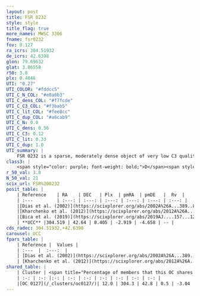 ```yaml
---
layout: post
title: FSR 0232
style: style
title_flag: true
more_names: MWSC 3306
fname: fsr0232
fov: 0.127
ra_icrs: 304.51932
de_icrs: 42.6398
glon: 79.69632
glat: 3.86558
r50: 3.8
plx: 0.4046
UTI: "0.27"
UTI_COLOR: "#fddcc5"
UTI_C_N_COL: "#e0a6b3"
UTI_C_dens_COL: "#f7fcde"
UTI_C_C3_COL: "#f3bab5"
UTI_C_lit_COL: "#fee8cc"
UTI_C_dup_COL: "#a6cab9"
UTI_C_N: 0.0
UTI_C_dens: 0.56
UTI_C_C3: 0.12
UTI_C_lit: 0.33
UTI_C_dup: 1.0
UTI_summary: |
    FSR 0232 is a sparse, moderately dense object of very low C3 quality. It is poorly studied in the literature, with no articles listed in the last 6 years. This object shares a small percentage of members with a later reported entry.<br><br><span style="color: #99180f; font-weight: bold;">Warning: </span>contains less than 25 stars with <i>P>0.5</i> estimated.
class3: |
    <span style="color: purple; font-weight: bold;">D</span><span style="color: red; font-weight: bold;">C</span>
r_50_val: 3.8
N_50_val: 21
scix_url: FSR%200232
posit_table: |
    | Reference    | RA    | DEC   | Plx  | pmRA  | pmDE   |  Rv  |
    | :---         | :---: | :---: | :---: | :---: | :---: | :---: |
    |[Dias et al. (2002)](https://scixplorer.org/abs/2002A%26A...389..871D) | 304.558 | 42.631 | -- | 0.81 | -3.47 | -- |
    |[Kharchenko et al. (2012)](https://scixplorer.org/abs/2012A%26A...543A.156K) | 304.579 | 42.625 | -- | -2.19 | -5.69 | -- |
    |[Bica et al. (2019)](https://scixplorer.org/abs/2019AJ....157...12B) | 304.557 | 42.636 | -- | -- | -- | -- |
    | **UCC** |304.519 | 42.64 | 0.405 | -2.919 | -4.658 | -- | 
cds_radec: 304.51932,+42.6398
carousel: UCC
fpars_table: |
    | Reference |  Values |
    | :---  |  :---:  |
    | [Dias et al. (2002)](https://scixplorer.org/abs/2002A%26A...389..871D) | `E(B-V)=0.791, Dist=1546.0, Age=8.15` |
    | [Kharchenko et al. (2012)](https://scixplorer.org/abs/2012A%26A...543A.156K) | `e_bv=0.791, distance=1546, log_age=8.15` |
shared_table: |
    | Cluster | <span title="Percentage of members that this OC shares with the ones listed">%</span>   | RA   | DEC   | Plx   | pmRA  | pmDE  | Rv | UTI |
    | :-: | :-: |:-: | :-: | :-: | :-: | :-: | :-: | :-: |
    |[OC 0127](/_clusters/oc0127/)| 12.0 | 304.3 | 42.8 | 0.5 | -3.04 | -4.57 | -- |0.26 |
---
```

